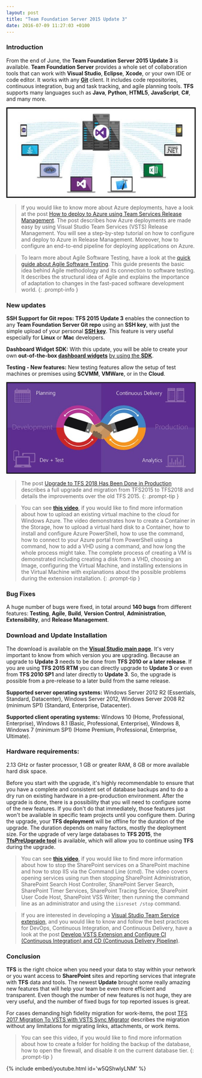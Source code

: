 ```yaml
---
layout: post
title: "Team Foundation Server 2015 Update 3"
date: 2016-07-09 11:27:03 +0100
---
```


### Introduction 

From the end of June, the **Team Foundation Server 2015 Update 3** is available. **Team Foundation Server** provides a whole set of collaboration tools that can work with **Visual Studio**, **Eclipse**, **Xcode**, or your own IDE or code editor. It works with any **[Git](https://git-scm.com/)** client. It includes code repositories, continuous integration, bug and task tracking, and agile planning tools. **TFS** supports many languages such as **Java**, **Python**, **HTML5**, **JavaScript**, **C#**, and many more.

![1-Team Foundation Server 2015](/assets/img/2016/07/1-Team-Foundation-Server-2015.jpg "1-Team Foundation Server 2015")

>If you would like to know more about Azure deployments, have a look at the post [How to deploy to Azure using Team Services Release Management](https://mohamedradwan-devops.github.io/posts/how-to-deploy-to-azure-using-team-services-release-management/). The post describes how Azure deployments are made easy by using Visual Studio Team Services (VSTS) Release Management. You will see a step-by-step tutorial on how to configure and deploy to Azure in Release Management. Moreover, how to configure an end-to-end pipeline for deploying applications on Azure.

>To learn more about Agile Software Testing, have a look at the [quick guide about Agile Software Testing](https://mohamedradwan-devops.github.io/2018/01/30/published-a-quick-guide-about-agile-software-testing/). This guide presents the basic idea behind Agile methodology and its connection to software testing. It describes the structural idea of Agile and explains the importance of adaptation to changes in the fast-paced software development world.
{: .prompt-info }

### New updates 

**SSH Support for Git repos:** **TFS 2015 Update 3** enables the connection to any **Team Foundation Server Git repo** using an **SSH key**, with just the simple upload of your personal **[SSH key](https://help.github.com/articles/generating-an-ssh-key/)**. This feature is very useful especially for **Linux** or **Mac** developers.

**Dashboard Widget SDK:** With this update, you will be able to create your own **out-of-the-box [dashboard widgets](https://www.visualstudio.com/en-us/docs/integrate/extensions/develop/add-dashboard-widget)** [by using the **SDK**](https://www.visualstudio.com/en-us/docs/integrate/extensions/develop/add-dashboard-widget).

**Testing - New features:** New testing features allow the setup of test machines or premises using **SCVMM**, **VMWare**, or in the **Cloud**.

![2-Team Foundation Server 2015 Update 3](/assets/img/2016/07/2-Team-Foundation-Server-2015-Update-3.jpg "2-Team Foundation Server 2015 Update 3")

>The post [Upgrade to TFS 2018 Has Been Done in Production](https://mohamedradwan-devops.github.io/2018/01/16/upgrade-to-tfs-2018-has-been-done-in-production/) describes a full upgrade and migration from TFS2015 to TFS2018 and details the improvements over the old TFS 2015.
{: .prompt-tip }

>You can see [**this video**](https://www.youtube.com/watch?v=1A6b2Gq4j58), if you would like to find more information about how to upload an existing virtual machine to the cloud for Windows Azure. The video demonstrates how to create a Container in the Storage, how to upload a virtual hard disk to a Container, how to install and configure Azure PowerShell, how to use the command, how to connect to your Azure portal from PowerShell using a command, how to add a VHD using a command, and how long the whole process might take. The complete process of creating a VM is demonstrated including creating a disk from a VHD, choosing an Image, configuring the Virtual Machine, and installing extensions in the Virtual Machine with explanations about the possible problems during the extension installation.
{: .prompt-tip }

### Bug Fixes 

A huge number of bugs were fixed, in total around **140 bugs** from different features: **Testing**, **Agile**, **Build**, **Version Control**, **Administration**, **Extensibility**, and **Release Management**.

### Download and Update Installation 

The download is available on the **[Visual Studio main page](https://www.visualstudio.com/downloads/download-visual-studio-vs#)**. It's very important to know from which version you are upgrading. Because an upgrade to **Update 3** needs to be done from **TFS 2010 or a later release**. If you are using **TFS 2015 RTM** you can directly upgrade to **Update 3** or even from **TFS 2010 SP1** and later directly to **Update 3**. So, the upgrade is possible from a pre-release to a later build from the same release.

**Supported server operating systems:** Windows Server 2012 R2 (Essentials, Standard, Datacenter), Windows Server 2012, Windows Server 2008 R2 (minimum SP1) (Standard, Enterprise, Datacenter).

**Supported client operating systems:** Windows 10 (Home, Professional, Enterprise), Windows 8.1 (Basic, Professional, Enterprise), Windows 8, Windows 7 (minimum SP1) (Home Premium, Professional, Enterprise, Ultimate).

### Hardware requirements:

2.13 GHz or faster processor, 1 GB or greater RAM, 8 GB or more available hard disk space.

Before you start with the upgrade, it's highly recommendable to ensure that you have a complete and consistent set of database backups and to do a dry run on existing hardware in a pre-production environment. After the upgrade is done, there is a possibility that you will need to configure some of the new features. If you don't do that immediately, those features just won't be available in specific team projects until you configure them. During the upgrade, your **TFS deployment** will be offline for the duration of the upgrade. The duration depends on many factors, mostly the deployment size. For the upgrade of very large databases to **TFS 2015**, the **[TfsPreUpgrade tool](https://www.visualstudio.com/docs/setup-admin/upgrade-tfs/pre-upgrade)** is available, which will allow you to continue using **TFS** during the upgrade.

>You can see [**this video**](https://www.youtube.com/watch?v=wRG6acZX4Js), if you would like to find more information about how to stop the SharePoint services on a SharePoint machine and how to stop IIS via the Command Line (cmd). The video covers opening services using run then stopping SharePoint Administration, SharePoint Search Host Controller, SharePoint Server Search, SharePoint Timer Services, SharePoint Tracing Service, SharePoint User Code Host, SharePoint VSS Writer; then running the command line as an administrator and using the `iisreset /stop` command.

>If you are interested in developing a [Visual Studio Team Service extension](https://docs.microsoft.com/en-us/vsts/extend/overview), and you would like to know and follow the best practices for DevOps, Continuous Integration, and Continuous Delivery, have a look at the post [Develop VSTS Extension and Configure CI (Continuous Integration) and CD (Continuous Delivery Pipeline)](https://mohamedradwan-devops.github.io/posts/develop-vsts-extension-and-configure-ci-continuous-integration-and-cd-continuous-delivery-pipeline/).

### Conclusion 

**TFS** is the right choice when you need your data to stay within your network or you want access to **SharePoint** sites and reporting services that integrate with **TFS** data and tools. The newest **Update** brought some really amazing new features that will help your team be even more efficient and transparent. Even though the number of new features is not huge, they are very useful, and the number of fixed bugs for top reported issues is great.

For cases demanding high fidelity migration for work-items, the post [TFS 2017 Migration To VSTS with VSTS Sync Migrator](https://mohamedradwan-devops.github.io/posts/tfs-2017-migration-to-vsts-with-vsts-sync-migrator/) describes the migration without any limitations for migrating links, attachments, or work items.

>You can see this video, if you would like to find more information about how to create a folder for holding the backup of the database, how to open the firewall, and disable it on the current database tier.
{: .prompt-tip }

{% include embed/youtube.html id='w5QShwlyLNM' %}
